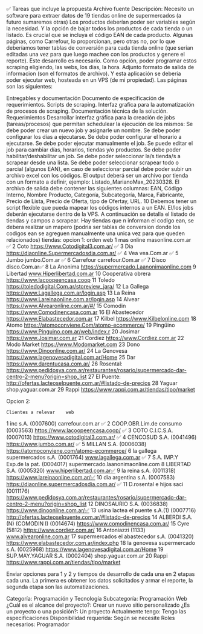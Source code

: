 
 ✅
Tareas que incluye la propuesta
Archivo fuente
Descripción:
Necesito un software para extraer datos de 19 tiendas online de supermercados (a futuro sumaremos otras) 
 Los productos deberían poder ser variables según la necesidad. Y la opción de bajar todos los productos de
 cada tienda o un listado. Es crucial que se incluya el código EAN de cada producto. Algunas páginas, como Carrefour,
 lo proporcionan, pero otras no, por lo que deberíamos tener tablas de conversión para cada tienda online (que serian editadas una vez para que luego machee 
 con los productos y genere el reporte). Este desarrollo es necesario.
Como opción, poder programar estos scraping eligiendo, las webs, los dias, la hora. 
 Adjunto formato de salida de informacion (son el formatos de archivo). Y esta aplicación se deberia poder ejecutar web,
 hosteada en un VPS (de mi propiedad). Las páginas son las siguientes:

Entregables y
documentación
Documento de especificación de requerimientos.
Scripts de scraping.
Interfaz grafica para la automatización de procesos de
scraping.
Documentación técnica de la solución.
Requerimientos
Desarrollar interfaz gráfica para la creación de jobs
(tareas/procesos) que permitan schedulear la ejecución de
los mismos:
Se debe poder crear un nuevo job y asignarle un nombre.
Se debe poder configurar los días a ejecutarse.
Se debe poder configurar el horario a ejecutarse.
Se debe poder ejecutar manualmente el job.
Se puede editar el job para cambiar días, horarios, tiendas
y/o productos.
Se debe poder habilitar/deshabilitar un job.
Se debe poder seleccionar la/s tienda/s a scrapear desde
una lista.
Se debe poder seleccionar scrapear todo o parcial
(algunos EAN), en caso de seleccionar parcial debe poder
subir un archivo excel con los códigos.
El output deberá ser un archivo por tienda con un formato
a definir, ejemplo: Listado_MarianoMax_20230328.
El archivo de salida debe contener las siguientes columnas:
EAN, Código Interno, Nombre Producto, Categoría,
Subcategoría, Marca, Fabricante, Precio de Lista, Precio de
Oferta, tipo de Ofertay, URL.
10
Debemos tener un script flexible que pueda mapear los
códigos internos a un EAN.
El/los jobs deberán ejecutarse dentro de la VPS.
A continuación se detalla el listado de tiendas y campos a
scrapear.
Hay tiendas que n informan el codigo ean, se debera realizar un mapero (podria ser tablas de conversion donde los codigos ean se agreguen manualmente una unica vez para que queden relacionados)
tiendas:
opcion 1:     orden    web
1    mas online    masonline.com.ar ✅
2    Coto    https://www.Cotodigital3.com.ar/ ✅
3    Dia    https://diaonline.Supermercadosdia.com.ar/ ✅
4    Vea    vea.Com.ar ✅
5    Jumbo    jumbo.Com.ar ✅
6    Carrefour    carrefour.Com.ar ✅
7    Disco    disco.Com.ar✅
8    La Anonima    https://supermercado.Laanonimaonline.com
9    Libertad    www.Hiperlibertad.com.ar
10    Cooperativa obrera    https://www.lacoopeencasa.coop
11    Toledo    https://toledodigital.Com.ar/storeview_jara/
12    La Gallega    https://www.Lagallega.com.ar/login.asp
13    La Reina    https://www.Lareinaonline.com.ar/login.asp
14    Alvear    https://www.Alvearonline.com.ar/#/
15    Comodin    https://www.Comodinencasa.com.ar
16    El Abastecedor    https://www.Elabastecedor.com.ar
17    Kilbel    https://www.Kilbelonline.com
18    Atomo    https://atomoconviene.Com/atomo-ecommerce/
19    Pingüino    https://www.Pinguino.com.ar/web/index.r
20    Josimar    https://www.Josimar.com.ar
21    Cordiez    https://www.Cordiez.com.ar
22    Modo Market    https://www.Modomarket.com
23    Dono    https://www.Dinoonline.com.ar/
24    La Genovesa    https://www.lagenovesadigital.com.ar/Home
25    Dar    https://www.darentucasa.com.ar/
26    Rosental:    https://www.pedidosya.com.ar/restaurantes/rosario/supermercado-dar-centro-2-menu?origin=shop_list
27    El Puente:    http://ofertas.lacteoselpuente.com.ar/#listado-de-precios
28    Yaguar    shop.yaguar.com.ar
29 Rappi https://www.rappi.com.ar/tiendas/tipo/market


Opcion 2:

    Clientes a relevar    web
1    inc s.A. (0007600)    carrefour.com.ar ✅
2    COOP.OBR.Lim.de consumo (0003563)    https://www.lacoopeencasa.coop/ ✅
3    COTO C.I.C.S.A. (0007013)    https://www.cotodigital3.com.ar/ ✅
4    CENCOSUD S.A. (0041496)    https://www.jumbo.com.ar/ ✅
5    MILLAN S.A. (0006038)    https://atomoconviene.com/atomo-ecommerce/
6    la gallega supermercados s.A. (0001764)    www.lagallega.com.ar ✅
7    S.A. IMP.Y Exp.de la pat. (0004017)    supermercado.laanonimaonline.com
8    LIBERTAD S.A. (0005320)    www.hiperlibertad.com.ar✅
9    la reina s.A. (0011318)    https://www.lareinaonline.com.ar/✅
10    dia argentina s.A. (0007583)    https://diaonline.supermercadosdia.com.ar/ ✅
11    D.rosental e hijos saci (0011176)    https://www.pedidosya.com.ar/restaurantes/rosario/supermercado-dar-centro-2-menu?origin=shop_list
12    DINOSAURIO S.A. (0036838)    https://www.dinoonline.com.ar/✅
13    usina lactea el puente s.A.(1) (0007716)    http://ofertas.lacteoselpuente.com.ar/#listado-de-precios
14    ALBERDI S.A.(N) (COMODIN I) (0014674)    https://www.comodinencasa.com.ar/
15    Cyre (5812)    https://www.cordiez.com.ar/
16    Antoniazzi (1133)    www.alvearonline.com.ar
17    supermercados el abastecedor s.A. (0041320)    https://www.elabastecedor.com.ar/index.php
18    la genovesa supermercado s.A. (0025968)    https://www.lagenovesadigital.com.ar/Home
19    SUP.MAY.YAGUAR S.A. (0002404)    shop.yaguar.com.ar
20 Rappi https://www.rappi.com.ar/tiendas/tipo/market


Enviar opciones para 1 y 2 y tiempos de desarrollo de cada una en 2 etapas cada una. La primera es obtener los datos solicitados y armar el reporte, la segunda etapa son las automatizaciones.

Categoría: Programación y Tecnología
Subcategoría: Programación Web
¿Cuál es el alcance del proyecto?: Crear un nuevo sitio personalizado
¿Es un proyecto o una posición?: Un proyecto
Actualmente tengo: Tengo las especificaciones
Disponibilidad requerida: Según se necesite
Roles necesarios: Programador


